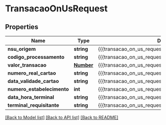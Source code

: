 # TransacaoOnUsRequest

## Properties
Name | Type | Description | Notes
------------ | ------------- | ------------- | -------------
**nsu_origem** | **string** | {{{transacao_on_us_request_nsu_origem_value}}} | 
**codigo_processamento** | **string** | {{{transacao_on_us_request_codigo_processamento_value}}} | 
**valor_transacao** | [**Number**](Number.md) | {{{transacao_on_us_request_valor_transacao_value}}} | 
**numero_real_cartao** | **string** | {{{transacao_on_us_request_numero_real_cartao_value}}} | 
**data_validade_cartao** | **string** | {{{transacao_on_us_request_data_validade_cartao_value}}} | 
**numero_estabelecimento** | **int** | {{{transacao_on_us_request_numero_estabelecimento_value}}} | 
**data_hora_terminal** | **string** | {{{transacao_on_us_request_data_hora_terminal_value}}} | 
**terminal_requisitante** | **string** | {{{transacao_on_us_request_terminal_requisitante_value}}} | 

[[Back to Model list]](../README.md#documentation-for-models) [[Back to API list]](../README.md#documentation-for-api-endpoints) [[Back to README]](../README.md)


